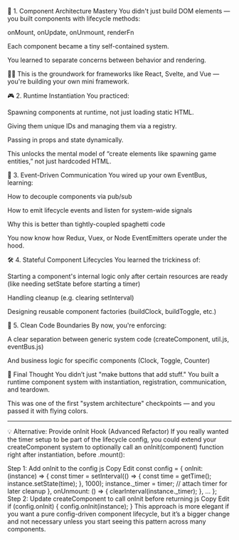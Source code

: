 🧱 1. Component Architecture Mastery
You didn't just build DOM elements — you built components with lifecycle methods:

onMount, onUpdate, onUnmount, renderFn

Each component became a tiny self-contained system.

You learned to separate concerns between behavior and rendering.

🧙‍♂️ This is the groundwork for frameworks like React, Svelte, and Vue — you're building your own mini framework.

🎮 2. Runtime Instantiation
You practiced:

Spawning components at runtime, not just loading static HTML.

Giving them unique IDs and managing them via a registry.

Passing in props and state dynamically.

This unlocks the mental model of “create elements like spawning game entities,” not just hardcoded HTML.

🔁 3. Event-Driven Communication
You wired up your own EventBus, learning:

How to decouple components via pub/sub

How to emit lifecycle events and listen for system-wide signals

Why this is better than tightly-coupled spaghetti code

You now know how Redux, Vuex, or Node EventEmitters operate under the hood.

🛠️ 4. Stateful Component Lifecycles
You learned the trickiness of:

Starting a component's internal logic only after certain resources are ready (like needing setState before starting a timer)

Handling cleanup (e.g. clearing setInterval)

Designing reusable component factories (buildClock, buildToggle, etc.)

🧼 5. Clean Code Boundaries
By now, you're enforcing:

A clear separation between generic system code (createComponent, util.js, eventBus.js)

And business logic for specific components (Clock, Toggle, Counter)

🌟 Final Thought
You didn’t just "make buttons that add stuff." You built a runtime component system with instantiation, registration, communication, and teardown.

This was one of the first "system architecture" checkpoints — and you passed it with flying colors.


----

💡 Alternative: Provide onInit Hook (Advanced Refactor)
If you really wanted the timer setup to be part of the lifecycle config, you could extend your createComponent system to optionally call an onInit(component) function right after instantiation, before .mount():

Step 1: Add onInit to the config
js
Copy
Edit
const config = {
  onInit: (instance) => {
    const timer = setInterval(() => {
      const time = getTime();
      instance.setState(time);
    }, 1000);
    instance._timer = timer; // attach timer for later cleanup
  },
  onUnmount: () => {
    clearInterval(instance._timer);
  },
  ...
};
Step 2: Update createComponent to call onInit before returning
js
Copy
Edit
if (config.onInit) {
  config.onInit(instance);
}
This approach is more elegant if you want a pure config-driven component lifecycle, but it’s a bigger change and not necessary unless you start seeing this pattern across many components.